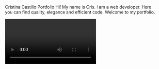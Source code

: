 Cristina Castillo Portfolio
Hi! My name is Cris. I am a web developer.
Here you can find quality, elegance and efficient code.
Welcome to my portfolio.

<video src="intro.mp4">
<img src="profilePhoto.PNG">
<img src="quiz_app.PNG.jpg">
